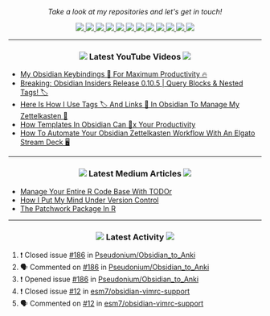 <!-- Social Section -->
<p align="center">
  <i>Take a look at my repositories and let's get in touch!</i>

<p align="center">
  <a href= "https://github.com/tallguyjenks/">
    <img src="https://img.icons8.com/material-outlined/30/689d6a/source-code.png"/>
  </a>
  <a href= "https://www.linkedin.com/in/bryanjenks/">
    <img src="https://img.icons8.com/material-outlined/30/689d6a/linkedin.png"/>
  </a>
  <a href= "https://twitter.com/tallguyjenks">
    <img src="https://img.icons8.com/material-outlined/30/689d6a/twitter.png"/>
  </a>
  <a href= "https://www.bryanjenks.dev">
    <img src="https://img.icons8.com/material-outlined/30/689d6a/geography.png"/>
  </a>
  <a href="https://www.buymeacoffee.com/tallguyjenks">
    <img src="https://img.icons8.com/material-outlined/30/689d6a/cafe.png"/>
  </a>
  <a href="https://www.youtube.com/c/BryanJenksTech?sub_confirmation=1">
    <img src="https://img.icons8.com/material-outlined/30/689d6a/youtube-play.png"/>
  </a>
  <a href="https://www.twitch.tv/tallguyjenks">
    <img src="https://img.icons8.com/material-outlined/24/689d6a/twitch.png"/>
  </a>
  <a href="https://orcid.org/0000-0002-9604-3069">
    <img src="https://img.icons8.com/material-outlined/30/689d6a/camera-addon-identification.png"/>
  </a>
  <a href="https://github.com/tallguyjenks/CV/blob/master/CV.pdf">
    <img src="https://img.icons8.com/material-outlined/30/689d6a/parse-from-clipboard.png"/>
  </a>
  <a href="mailto:bryanjenks@protonmail.com">
    <img src="https://img.icons8.com/ios-glyphs/30/689d6a/physics.png"/>
  </a>
  <a href="https://medium.com/@tallguyjenks">
    <img src="https://img.icons8.com/ios-filled/30/689d6a/medium-new.png"/>
  </a>
  <a href="https://stackoverflow.com/users/12339658/tallguyjenks">
    <img src="https://img.icons8.com/metro/26/689d6a/stackoverflow.png"/>
  </a>

  
</p>

---
  
<h3 align="center"><a href="https://www.youtube.com/c/BryanJenksTech?sub_confirmation=1"><img src="https://img.icons8.com/material-outlined/30/689d6a/youtube-play.png"/></a> Latest YouTube Videos <a href="https://www.youtube.com/c/BryanJenksTech?sub_confirmation=1"><img src="https://img.icons8.com/material-outlined/30/689d6a/youtube-play.png"/></a></h3>

<!-- YOUTUBE:START -->
- [My Obsidian Keybindings 🔑️ For Maximum Productivity 🔥️](https://www.youtube.com/watch?v=Wf6N1rT42wI)
- [Breaking: Obsidian Insiders Release 0.10.5 | Query Blocks & Nested Tags! 🏷️](https://www.youtube.com/watch?v=hUCMGw8uMRg)
- [Here Is How I Use Tags 🏷️ And Links 🔗️ In Obsidian To Manage My Zettelkasten 📝️](https://www.youtube.com/watch?v=zIh1S7ra3aI)
- [How Templates In Obsidian Can 💯️x Your Productivity](https://www.youtube.com/watch?v=1eUxQo6Dy7k)
- [How To Automate Your Obsidian Zettelkasten Workflow With An Elgato Stream Deck 🖥️](https://www.youtube.com/watch?v=pFLQbFhrciw)
<!-- YOUTUBE:END -->

---

<h3 align="center"><a href="https://medium.com/@tallguyjenks"><img src="https://img.icons8.com/ios-filled/30/689d6a/medium-new.png"/></a> Latest Medium Articles <a href="https://medium.com/@tallguyjenks"><img src="https://img.icons8.com/ios-filled/30/689d6a/medium-new.png"/></a></h3>


<!-- ARTICLES:START -->
- [Manage Your Entire R Code Base With TODOr](https://towardsdatascience.com/manage-your-entire-r-code-base-with-todor-76dcd7abad9?source=rss-32e452bd16bd------2)
- [How I Put My Mind Under Version Control](https://medium.com/analytics-vidhya/how-i-put-my-mind-under-version-control-24caea37b8a5?source=rss-32e452bd16bd------2)
- [The Patchwork Package In R](https://medium.com/analytics-vidhya/the-patchwork-package-in-r-9468e4a7cd29?source=rss-32e452bd16bd------2)
<!-- ARTICLES:END -->

---

<h3 align="center"><a href= "https://github.com/tallguyjenks/"><img src="https://img.icons8.com/material-outlined/30/689d6a/cafe.png"/></a> Latest Activity <a href= "https://github.com/tallguyjenks/"><img src="https://img.icons8.com/metro/26/689d6a/stackoverflow.png"/></a></h3>

<!--START_SECTION:activity-->
1. ❗️ Closed issue [#186](https://github.com/Pseudonium/Obsidian_to_Anki/issues/186) in [Pseudonium/Obsidian_to_Anki](https://github.com/Pseudonium/Obsidian_to_Anki)
2. 🗣 Commented on [#186](https://github.com/Pseudonium/Obsidian_to_Anki/issues/186) in [Pseudonium/Obsidian_to_Anki](https://github.com/Pseudonium/Obsidian_to_Anki)
3. ❗️ Opened issue [#186](https://github.com/Pseudonium/Obsidian_to_Anki/issues/186) in [Pseudonium/Obsidian_to_Anki](https://github.com/Pseudonium/Obsidian_to_Anki)
4. ❗️ Closed issue [#12](https://github.com/esm7/obsidian-vimrc-support/issues/12) in [esm7/obsidian-vimrc-support](https://github.com/esm7/obsidian-vimrc-support)
5. 🗣 Commented on [#12](https://github.com/esm7/obsidian-vimrc-support/issues/12) in [esm7/obsidian-vimrc-support](https://github.com/esm7/obsidian-vimrc-support)
<!--END_SECTION:activity-->
